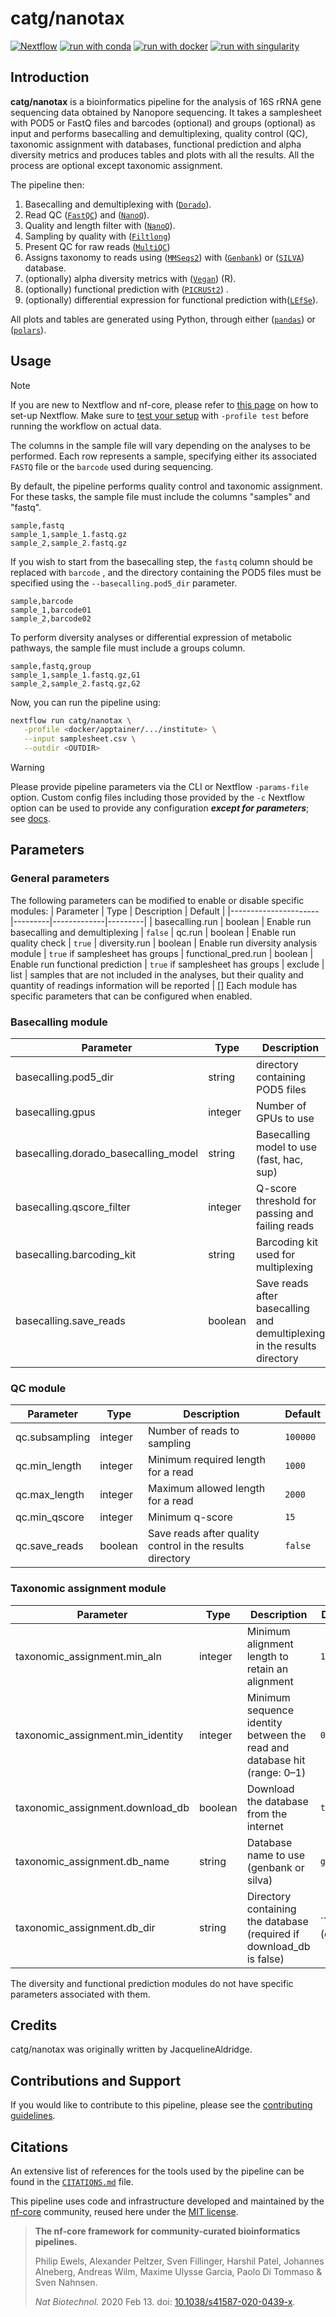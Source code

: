 

# catg/nanotax
[![Nextflow](https://img.shields.io/badge/nextflow%20DSL2-%E2%89%A524.04.2-23aa62.svg)](https://www.nextflow.io/)
[![run with conda](http://img.shields.io/badge/run%20with-conda-3EB049?labelColor=000000&logo=anaconda)](https://docs.conda.io/en/latest/)
[![run with docker](https://img.shields.io/badge/run%20with-docker-0db7ed?labelColor=000000&logo=docker)](https://www.docker.com/)
[![run with singularity](https://img.shields.io/badge/run%20with-singularity-1d355c.svg?labelColor=000000)](https://sylabs.io/docs/)

## Introduction

**catg/nanotax** is a bioinformatics pipeline for the analysis of 16S rRNA gene sequencing data obtained by Nanopore sequencing. It takes a samplesheet with POD5 or FastQ files and barcodes (optional) and groups (optional) as input and performs basecalling and demultiplexing, quality control (QC), taxonomic assignment with databases, functional prediction and alpha diversity metrics and produces tables and plots with all the results. All the process are optional except taxonomic assignment.

The pipeline then:
1. Basecalling and demultiplexing with ([`Dorado`](https://github.com/nanoporetech/dorado)).
2. Read QC ([`FastQC`](https://www.bioinformatics.babraham.ac.uk/projects/fastqc/)) and ([`NanoQ`](https://github.com/esteinig/nanoq)).
3. Quality and length filter with ([`NanoQ`](https://github.com/esteinig/nanoq)).
4. Sampling by quality with ([`Filtlong`](https://github.com/rrwick/Filtlong))
5. Present QC for raw reads ([`MultiQC`](http://multiqc.info/))
6. Assigns taxonomy to reads using ([`MMSeqs2`](https://github.com/soedinglab/MMseqs2)) with ([`Genbank`](https://www.ncbi.nlm.nih.gov/refseq/targetedloci/16S_process/)) or ([`SILVA`](https://www.arb-silva.de/)) database.
7. (optionally) alpha diversity metrics with ([`Vegan`](https://cran.r-project.org/web/packages/vegan/vegan.pdf)) (R).
8. (optionally) functional prediction with ([`PICRUSt2`](https://github.com/picrust/picrust2)) .
9. (optionally) differential expression for functional prediction with([`LEfSe`](https://huttenhower.sph.harvard.edu/lefse/)). 

All plots and tables are generated using Python, through either ([`pandas`](https://github.com/pandas-dev/pandas)) or ([`polars`](https://github.com/pola-rs/polars)). 

## Usage

> [!NOTE]
> If you are new to Nextflow and nf-core, please refer to [this page](https://nf-co.re/docs/usage/installation) on how to set-up Nextflow. Make sure to [test your setup](https://nf-co.re/docs/usage/introduction#how-to-run-a-pipeline) with `-profile test` before running the workflow on actual data.

The columns in the sample file will vary depending on the analyses to be performed. Each row represents a sample, specifying either its associated `FASTQ` file or the `barcode` used during sequencing.

By default, the pipeline performs quality control and taxonomic assignment. For these tasks, the sample file must include the columns "samples" and "fastq".

```csv
sample,fastq
sample_1,sample_1.fastq.gz
sample_2,sample_2.fastq.gz
```

If you wish to start from the basecalling step, the `fastq` column should be replaced with `barcode` , and the directory containing the POD5 files must be specified using the `--basecalling.pod5_dir`  parameter.
```csv
sample,barcode
sample_1,barcode01
sample_2,barcode02
```

To perform diversity analyses or differential expression of metabolic pathways, the sample file must include a groups column.
```csv
sample,fastq,group
sample_1,sample_1.fastq.gz,G1
sample_2,sample_2.fastq.gz,G2
```


Now, you can run the pipeline using:

```bash
nextflow run catg/nanotax \
   -profile <docker/apptainer/.../institute> \
   --input samplesheet.csv \
   --outdir <OUTDIR>
```

> [!WARNING]
> Please provide pipeline parameters via the CLI or Nextflow `-params-file` option. Custom config files including those provided by the `-c` Nextflow option can be used to provide any configuration _**except for parameters**_; see [docs](https://nf-co.re/docs/usage/getting_started/configuration#custom-configuration-files).


## Parameters
### General parameters
The following parameters can be modified to enable or disable specific modules:
| Parameter            | Type    | Description | Default |
|----------------------|---------|-------------|---------|
| basecalling.run      | boolean | Enable run basecalling and demultiplexing | `false`
| qc.run               | boolean | Enable run quality check | `true`
| diversity.run        | boolean | Enable run diversity analysis module | `true` if samplesheet has groups
| functional_pred.run  | boolean | Enable run functional prediction | `true` if samplesheet has groups
| exclude              | list    | samples that are not included in the analyses, but their quality and quantity of readings information will be reported | []
Each module has specific parameters that can be configured when enabled.

### Basecalling module
| Parameter            | Type    | Description | Default |
|----------------------|---------|-------------|---------| 
| basecalling.pod5_dir | string  | directory containing POD5 files | input/pod5
| basecalling.gpus     | integer | Number of GPUs to use | `1`
| basecalling.dorado_basecalling_model | string | Basecalling model to use  (fast, hac, sup) | `sup `
| basecalling.qscore_filter | integer | Q-score threshold for passing and failing reads | `10`
| basecalling.barcoding_kit | string | Barcoding kit used for multiplexing | `SQK-16S114-24`
| basecalling.save_reads | boolean | Save reads after basecalling and demultiplexing in the results directory | `false`

### QC module
| Parameter            | Type    | Description | Default |
|----------------------|---------|-------------|---------|
| qc.subsampling | integer | Number of reads to sampling | `100000`
| qc.min_length  | integer | Minimum required length for a read |`1000`
| qc.max_length  | integer | Maximum allowed length for a read | `2000`
| qc.min_qscore  | integer | Minimum q-score | `15`
| qc.save_reads  | boolean | Save reads after  quality control in the results directory | `false`

### Taxonomic assignment module
| Parameter            | Type    | Description | Default |
|----------------------|---------|-------------|---------|
| taxonomic_assignment.min_aln       | integer | Minimum alignment length to retain an alignment | `1000`
| taxonomic_assignment.min_identity  | integer | Minimum sequence identity between the read and database hit (range: 0–1) | `0.95` 
| taxonomic_assignment.download_db   | boolean | Download the database from the internet | `true` 
| taxonomic_assignment.db_name       | string  | Database name to use (genbank or silva) | `genbank`
| taxonomic_assignment.db_dir        | string  | Directory containing the database (required if download_db is false) | `` (empty)


The diversity and functional prediction modules do not have specific parameters associated with them.

## Credits

catg/nanotax was originally written by JacquelineAldridge.

<!-- We thank the following people for their extensive assistance in the development of this pipeline: -->

<!-- TODO nf-core: If applicable, make list of people who have also contributed -->

## Contributions and Support

If you would like to contribute to this pipeline, please see the [contributing guidelines](.github/CONTRIBUTING.md).

## Citations

<!-- TODO nf-core: Add citation for pipeline after first release. Uncomment lines below and update Zenodo doi and badge at the top of this file. -->
<!-- If you use catg/nanotax for your analysis, please cite it using the following doi: [10.5281/zenodo.XXXXXX](https://doi.org/10.5281/zenodo.XXXXXX) -->

<!-- TODO nf-core: Add bibliography of tools and data used in your pipeline -->

An extensive list of references for the tools used by the pipeline can be found in the [`CITATIONS.md`](CITATIONS.md) file.

This pipeline uses code and infrastructure developed and maintained by the [nf-core](https://nf-co.re) community, reused here under the [MIT license](https://github.com/nf-core/tools/blob/main/LICENSE).

> **The nf-core framework for community-curated bioinformatics pipelines.**
>
> Philip Ewels, Alexander Peltzer, Sven Fillinger, Harshil Patel, Johannes Alneberg, Andreas Wilm, Maxime Ulysse Garcia, Paolo Di Tommaso & Sven Nahnsen.
>
> _Nat Biotechnol._ 2020 Feb 13. doi: [10.1038/s41587-020-0439-x](https://dx.doi.org/10.1038/s41587-020-0439-x).
